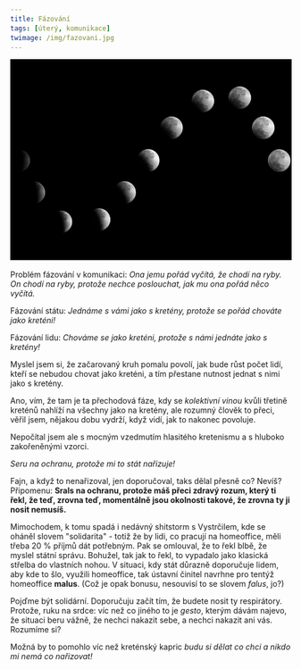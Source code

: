 ```yaml
---
title: Fázování
tags: [úterý, komunikace]
twimage: /img/fazovani.jpg
---
```


![cover](/img/fazovani.jpg)

Problém fázování v komunikaci: _Ona jemu pořád vyčítá, že chodí na ryby. On chodí na ryby, protože nechce poslouchat, jak mu ona pořád něco vyčítá._

Fázování státu: _Jednáme s vámi jako s kretény, protože se pořád chováte jako kreténi!_

Fázování lidu: _Chováme se jako kreténi, protože s námi jednáte jako s kretény!_

Myslel jsem si, že začarovaný kruh pomalu povolí, jak bude růst počet lidí, kteří se nebudou chovat jako kreténi, a tím přestane nutnost jednat s nimi jako s kretény.

Ano, vím, že tam je ta přechodová fáze, kdy se _kolektivní vinou_ kvůli třetině kreténů nahlíží na všechny jako na kretény, ale rozumný člověk to přeci, věřil jsem, nějakou dobu vydrží, když vidí, jak to nakonec povoluje.

Nepočítal jsem ale s mocným vzedmutím hlasitého kretenismu a s hluboko zakořeněnými vzorci.

_Seru na ochranu, protože mi to stát nařizuje!_

Fajn, a když to nenařizoval, jen doporučoval, taks dělal přesně co? Nevíš? Připomenu: **Srals na ochranu, protože máš přeci zdravý rozum, který ti řekl, že teď, zrovna teď, momentálně jsou okolnosti takové, že zrovna ty ji nosit nemusíš.**

Mimochodem, k tomu spadá i nedávný shitstorm s Vystrčilem, kde se oháněl slovem "solidarita" - totiž že by lidi, co pracují na homeoffice, měli třeba 20 % příjmů dát potřebným. Pak se omlouval, že to řekl blbě, že myslel státní správu. Bohužel, tak jak to řekl, to vypadalo jako klasická střelba do vlastních nohou. V situaci, kdy stát důrazně doporučuje lidem, aby kde to šlo, využili homeoffice, tak ústavní činitel navrhne pro tentýž homeoffice **malus**. (Což je opak bonusu, nesouvisí to se slovem _falus_, jo?)

Pojďme být solidární. Doporučuju začít tím, že budete nosit ty respirátory. Protože, ruku na srdce: víc než co jiného to je _gesto_, kterým dávám najevo, že situaci beru vážně, že nechci nakazit sebe, a nechci nakazit ani vás. Rozumíme si?

Možná by to pomohlo víc než kreténský kapric _budu si dělat co chci a nikdo mi nemá co nařizovat!_